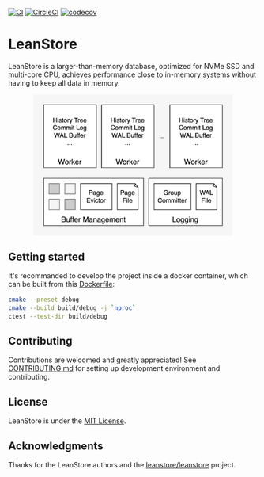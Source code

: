 [![CI][9]][10]
[![CircleCI][1]][2]
[![codecov][3]][4]

# LeanStore

LeanStore is a larger-than-memory database, optimized for NVMe SSD and
multi-core CPU, achieves performance close to in-memory systems without having
to keep all data in memory.

<div align='center'>
  <img align="center" width=80% src="./docs/images/Architecture.jpg" />
</div>

## Getting started

It's recommanded to develop the project inside a docker container, which can be
built from this [Dockerfile][5]:

```sh
cmake --preset debug
cmake --build build/debug -j `nproc`
ctest --test-dir build/debug
```

## Contributing

Contributions are welcomed and greatly appreciated! See [CONTRIBUTING.md][6] for
setting up development environment and contributing.

## License

LeanStore is under the [MIT License][7].

## Acknowledgments

Thanks for the LeanStore authors and the [leanstore/leanstore][8] project.

[1]: https://dl.circleci.com/status-badge/img/circleci/MkFUq3aTNH5S7gLVEtwrGF/XCiiFNumkGdcD65tKp4EEy/tree/main.svg?style=shield&circle-token=28e7f69f9698ab8b805730e038065a9f54c29668
[2]: https://dl.circleci.com/status-badge/redirect/circleci/MkFUq3aTNH5S7gLVEtwrGF/XCiiFNumkGdcD65tKp4EEy/tree/main
[3]: https://codecov.io/github/zz-jason/leanstore/graph/badge.svg?token=MBS1H361JJ
[4]: https://codecov.io/github/zz-jason/leanstore
[5]: ./docker/Dockerfile
[6]: ./CONTRIBUTING.md
[7]: ./LICENSE
[8]: http://github.com/leanstore/leanstore
[9]: https://github.com/zz-jason/leanstore/actions/workflows/ci.yml/badge.svg
[10]: https://github.com/zz-jason/leanstore/actions/workflows/ci.yml
